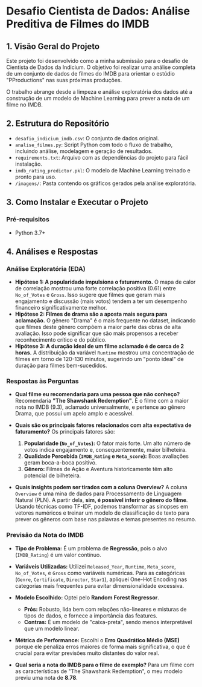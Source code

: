 # Desafio Cientista de Dados: Análise Preditiva de Filmes do IMDB

## 1. Visão Geral do Projeto

Este projeto foi desenvolvido como a minha submissão para o desafio de Cientista de Dados da Indicium. O objetivo foi realizar uma análise completa de um conjunto de dados de filmes do IMDB para orientar o estúdio "PProductions" nas suas próximas produções.

O trabalho abrange desde a limpeza e análise exploratória dos dados até a construção de um modelo de Machine Learning para prever a nota de um filme no IMDB.

## 2. Estrutura do Repositório

-   `desafio_indicium_imdb.csv`: O conjunto de dados original.
-   `analise_filmes.py`: Script Python com todo o fluxo de trabalho, incluindo análise, modelagem e geração de resultados.
-   `requirements.txt`: Arquivo com as dependências do projeto para fácil instalação.
-   `imdb_rating_predictor.pkl`: O modelo de Machine Learning treinado e pronto para uso.
-   `/imagens/`: Pasta contendo os gráficos gerados pela análise exploratória.

## 3. Como Instalar e Executar o Projeto

### Pré-requisitos

-   Python 3.7+
  
## 4. Análises e Respostas

### Análise Exploratória (EDA)

-   **Hipótese 1: A popularidade impulsiona o faturamento.** O mapa de calor de correlação mostrou uma forte correlação positiva (0.61) entre `No_of_Votes` e `Gross`. Isso sugere que filmes que geram mais engajamento e discussão (mais votos) tendem a ter um desempenho financeiro significativamente melhor.
-   **Hipótese 2: Filmes de drama são a aposta mais segura para aclamação.** O gênero "Drama" é o mais frequente no dataset, indicando que filmes deste gênero compõem a maior parte das obras de alta avaliação. Isso pode significar que são mais propensos a receber reconhecimento crítico e do público.
-   **Hipótese 3: A duração ideal de um filme aclamado é de cerca de 2 horas.** A distribuição da variável `Runtime` mostrou uma concentração de filmes em torno de 120-130 minutos, sugerindo um "ponto ideal" de duração para filmes bem-sucedidos.

### Respostas às Perguntas

-   **Qual filme eu recomendaria para uma pessoa que não conheço?**
    Recomendaria **"The Shawshank Redemption"**. É o filme com a maior nota no IMDB (9.3), aclamado universalmente, e pertence ao gênero Drama, que possui um apelo amplo e acessível.

-   **Quais são os principais fatores relacionados com alta expectativa de faturamento?**
    Os principais fatores são:
    1.  **Popularidade (`No_of_Votes`):** O fator mais forte. Um alto número de votos indica engajamento e, consequentemente, maior bilheteira.
    2.  **Qualidade Percebida (`IMDB_Rating` e `Meta_score`):** Boas avaliações geram boca-a-boca positivo.
    3.  **Gênero:** Filmes de Ação e Aventura historicamente têm alto potencial de bilheteira.

-   **Quais insights podem ser tirados com a coluna Overview?**
    A coluna `Overview` é uma mina de dados para Processamento de Linguagem Natural (PLN). A partir dela, **sim, é possível inferir o gênero do filme**. Usando técnicas como TF-IDF, podemos transformar as sinopses em vetores numéricos e treinar um modelo de classificação de texto para prever os gêneros com base nas palavras e temas presentes no resumo.

### Previsão da Nota do IMDB

-   **Tipo de Problema:** É um problema de **Regressão**, pois o alvo (`IMDB_Rating`) é um valor contínuo.
-   **Variáveis Utilizadas:** Utilizei `Released_Year`, `Runtime`, `Meta_score`, `No_of_Votes`, e `Gross` como variáveis numéricas. Para as categóricas (`Genre`, `Certificate`, `Director`, `Star1`), apliquei One-Hot Encoding nas categorias mais frequentes para evitar dimensionalidade excessiva.
-   **Modelo Escolhido:** Optei pelo **Random Forest Regressor**.
    -   **Prós:** Robusto, lida bem com relações não-lineares e misturas de tipos de dados, e fornece a importância das features.
    -   **Contras:** É um modelo de "caixa-preta", sendo menos interpretável que um modelo linear.
-   **Métrica de Performance:** Escolhi o **Erro Quadrático Médio (MSE)** porque ele penaliza erros maiores de forma mais significativa, o que é crucial para evitar previsões muito distantes do valor real.

-   **Qual seria a nota do IMDB para o filme de exemplo?**
    Para um filme com as características de "The Shawshank Redemption", o meu modelo previu uma nota de **8.78**.

